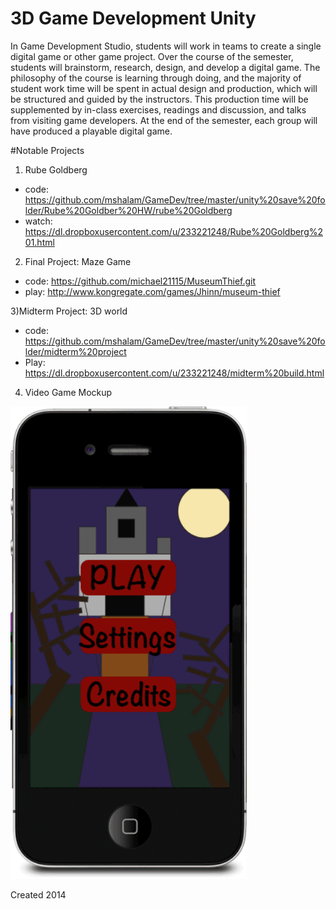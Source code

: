 # 3D Game Development Unity

In Game Development Studio, students will work in teams to create a single digital game or other game project. Over the course of the semester, students will brainstorm, research, design, and develop a digital game. The philosophy of the course is learning through doing, and the majority of student work time will be spent in actual design and production, which will be structured and guided by the instructors. This production time will be supplemented by in-class exercises, readings and discussion, and talks from visiting game developers. At the end of the semester, each group will have produced a playable digital game.

#Notable Projects
1) Rube Goldberg
- code: https://github.com/mshalam/GameDev/tree/master/unity%20save%20folder/Rube%20Goldber%20HW/rube%20Goldberg
- watch: https://dl.dropboxusercontent.com/u/233221248/Rube%20Goldberg%201.html

2) Final Project: Maze Game
- code: https://github.com/michael21115/MuseumThief.git
- play: http://www.kongregate.com/games/Jhinn/museum-thief

3)Midterm Project: 3D world
- code: https://github.com/mshalam/GameDev/tree/master/unity%20save%20folder/midterm%20project
- Play: https://dl.dropboxusercontent.com/u/233221248/midterm%20build.html

4) Video Game Mockup
<img src='https://github.com/mshalam/GameDev/blob/master/dtFinalProjectAttempt3.gif' width='75%' hegiht='75%'>

Created 2014
